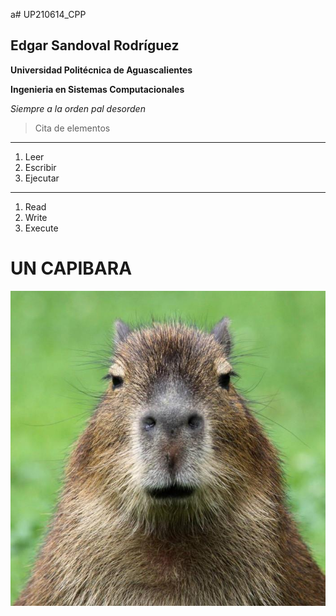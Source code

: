 a# UP210614_CPP 
## Edgar Sandoval Rodríguez

**Universidad Politécnica de Aguascalientes**

__Ingenieria en Sistemas Computacionales__

*Siempre a la orden pal desorden*


>Cita de elementos
_ _ _
1. Leer
2. Escribir
3. Ejecutar
_ _ _

<ol>
<li>Read</li>
<li>Write</li>
<li>Execute</li>
</ol>

# UN CAPIBARA
![Yo](U1/img/cuidados_de_una_capibara_20185_orig.jpg)

